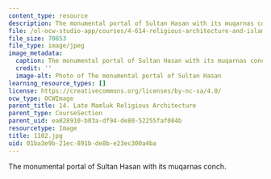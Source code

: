 ```yaml
---
content_type: resource
description: The monumental portal of Sultan Hasan with its muqarnas conch.
file: /ol-ocw-studio-app/courses/4-614-religious-architecture-and-islamic-cultures-fall-2002/01ba3e9b21ec891bde8be23ec300a4ba_1102.jpg
file_size: 70853
file_type: image/jpeg
image_metadata:
  caption: The monumental portal of Sultan Hasan with its muqarnas conch.
  credit: ''
  image-alt: Photo of The monumental portal of Sultan Hasan
learning_resource_types: []
license: https://creativecommons.org/licenses/by-nc-sa/4.0/
ocw_type: OCWImage
parent_title: 14. Late Mamluk Religious Architecture
parent_type: CourseSection
parent_uid: ea828910-b03a-df94-de80-52255faf084b
resourcetype: Image
title: 1102.jpg
uid: 01ba3e9b-21ec-891b-de8b-e23ec300a4ba
---
```

The monumental portal of Sultan Hasan with its muqarnas conch.